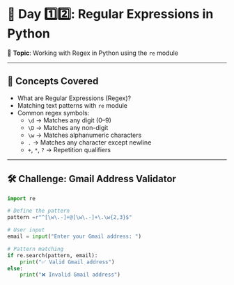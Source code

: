 # 🚀 Day 1️⃣2️⃣: Regular Expressions in Python

📂 **Topic**: Working with Regex in Python using the `re` module

---

## 🧠 Concepts Covered

- What are Regular Expressions (Regex)?
- Matching text patterns with `re` module
- Common regex symbols:
  - `\d` → Matches any digit (0–9)
  - `\D` → Matches any non-digit
  - `\w` → Matches alphanumeric characters
  - `.` → Matches any character except newline
  - `+`, `*`, `?` → Repetition qualifiers

---

## 🛠️ Challenge: Gmail Address Validator

```python
import re

# Define the pattern
pattern =r"^[\w\.-]+@[\w\.-]+\.\w{2,3}$"

# User input
email = input("Enter your Gmail address: ")

# Pattern matching
if re.search(pattern, email):
    print("✅ Valid Gmail address")
else:
    print("❌ Invalid Gmail address")
```
